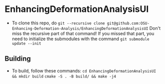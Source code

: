 # EnhancingDeformationAnalysisUI
- To clone this repo, do `git --recursive clone git@github.com:OSU-Enhancing-Deformation-Analysis/EnhancingDeformationAnalysisUI`
Don't miss the recursive part of that command! If you missed that part, you need to initialize the submodules with the command `git submodule update --init`

## Building
- To build, follow these commands: `cd EnhancingDeformationAnalysisUI && mkdir build`
`cmake -S . -B build/ && make -j4`
